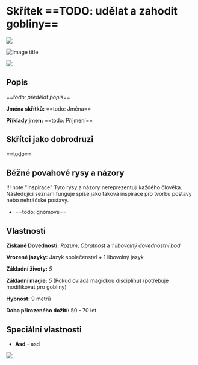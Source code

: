 # Skřítek ==TODO: udělat a zahodit gobliny==

<img src="/assets/sep_line.png"/>

![Image title](/assets/OW/races/GnG.png)

<img src="/assets/sep_line.png"/>

## Popis

*==todo: předělat popis==*

**Jména skřítků:** ==todo: Jména==

**Příklady jmen:** ==todo: Příjmení==

## Skřítci jako dobrodruzi

==todo==

## Běžné povahové rysy a názory

!!! note "Inspirace"
    Tyto rysy a názory nereprezentují každého člověka. Následující seznam funguje spíše jako taková inspirace pro tvorbu postavy nebo nehráčské postavy. 

- ==todo: gnómové==

## Vlastnosti

**Získané Dovednosti:** *Rozum*, *Obratnost* a *1 libovolný dovednostní bod*

**Vrozené jazyky:** Jazyk společenství + 1 libovolný jazyk

**Základní životy:** *5*

**Základní magie:** *5* (Pokud ovládá magickou disciplínu) (potřebuje modifikovat pro gobliny)

**Hybnost:** 9 metrů

**Doba přirozeného dožití:** 50 - 70 let

## Speciální vlastnosti

- **Asd** - asd

<img src="/assets/sep_line.png"/>
